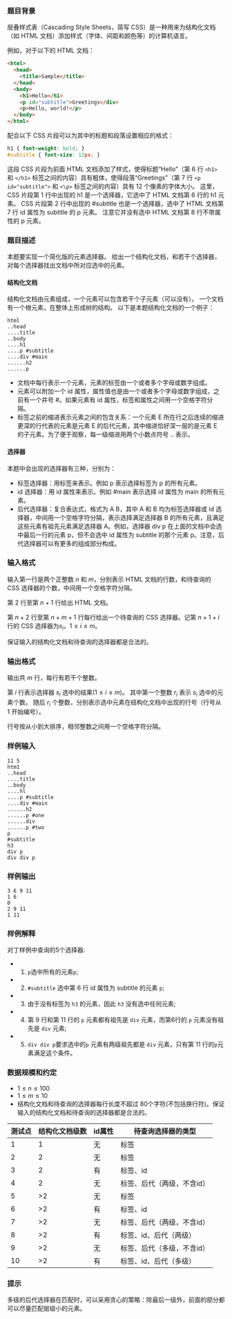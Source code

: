 
### 题目背景

层叠样式表（Cascading Style Sheets，简写 CSS）是一种用来为结构化文档（如 HTML 文档）添加样式（字体、间距和颜色等）的计算机语言。

例如，对于以下的 HTML 文档：

```html
<html>
  <head>
    <title>Sample</title>
  </head>
  <body>
    <h1>Hello</h1>
    <p id="subtitle">Greetings</div>
    <p>Hello, world!</p>
  </body>
</html>
```

配合以下 CSS 片段可以为其中的标题和段落设置相应的格式：

```css
h1 { font-weight: bold; }
#subtitle { font-size: 12px; }
```

这段 CSS 片段为前面 HTML 文档添加了样式，使得标题“Hello”（第 6 行 `<h1>` 和 `</h1>` 标签之间的内容）具有粗体，使得段落“Greetings”（第 7 行 `<p id="subtitle">` 和 `<\p>` 标签之间的内容）具有 12 个像素的字体大小。 这里，CSS 片段第 1 行中出现的 h1 是一个选择器，它选中了 HTML 文档第 6 行的 h1 元素。 CSS 片段第 2 行中出现的 #subtitle 也是一个选择器，选中了 HTML 文档第 7 行 id 属性为 subtitle 的 p 元素。 注意它并没有选中 HTML 文档第 8 行不带属性的 p 元素。

### 题目描述

本题要实现一个简化版的元素选择器。 给出一个结构化文档，和若干个选择器，对每个选择器找出文档中所对应选中的元素。
#### 结构化文档
结构化文档由元素组成，一个元素可以包含若干个子元素（可以没有）。 一个文档有一个根元素，在整体上形成树的结构。 以下是本题结构化文档的一个例子：
```
html
..head
....title
..body
....h1
....p #subtitle
....div #main
......h2
......p
```

* 文档中每行表示一个元素，元素的标签由一个或者多个字母或数字组成。
* 元素可以附加一个 id 属性，属性值也是由一个或者多个字母或数字组成，之前有一个井号 #。如果元素有 id 属性，标签和属性之间用一个空格字符分隔。
* 标签之前的缩进表示元素之间的包含关系：一个元素 E 所在行之后连续的缩进更深的行代表的元素是元素 E 的后代元素，其中缩进恰好深一层的是元素 E 的子元素。为了便于观察，每一级缩进用两个小数点符号 .. 表示。

#### 选择器

本题中会出现的选择器有三种，分别为：
* 标签选择器：用标签来表示。例如 p 表示选择标签为 p 的所有元素。
* id 选择器：用 id 属性来表示。例如 #main 表示选择 id 属性为 main 的所有元素。
* 后代选择器：复合表达式，格式为 A B，其中 A 和 B 均为标签选择器或 id 选择器，中间用一个空格字符分隔，表示选择满足选择器 B 的所有元素，且满足这些元素有祖先元素满足选择器 A。例如，选择器 div p 在上面的文档中会选中最后一行的元素 p，但不会选中 id 属性为 subtitle 的那个元素 p。注意，后代选择器可以有更多的组成部分构成。

### 输入格式

输入第一行是两个正整数 $n$ 和 $m$，分别表示 HTML 文档的行数，和待查询的 CSS 选择器的个数，中间用一个空格字符分隔。

第 2 行至第 $n + 1$ 行给出 HTML 文档。

第 $n + 2$ 行至第 $n + m + 1$ 行每行给出一个待查询的 CSS 选择器。记第 $n + 1 + i$ 行的 CSS 选择器为$s_i$，$1\leq i \leq m$。

保证输入的结构化文档和待查询的选择器都是合法的。

### 输出格式

输出共 $m$ 行，每行有若干个整数。

第 $i$ 行表示选择器 $s_i$ 选中的结果($1\leq i \leq m$)。 其中第一个整数 $r_i$ 表示 $s_i$ 选中的元素个数。 随后 $r_i$ 个整数，分别表示选中元素在结构化文档中出现的行号（行号从 $1$ 开始编号）。 

行号按从小到大排序，相邻整数之间用一个空格字符分隔。

### 样例输入

```
11 5
htm1
..head
....title
..body
....hl
....p #subtitle
....div #main
......h2
......p #one
......div
......p #two
p
#subtitle
h3
div p
div div p
```

### 样例输出

```
3 6 9 11
1 6
0
2 9 11
1 11
```
### 样例解释

对丁样例中查询的5个选择器:
* 1. `p`选中所有的元素`p`;
* 2. `#subtitle` 选中第 6 行 id 属性为 subtitle 的元素 `p`;
* 3. 由于没有标签为 `h3` 的元素，因此 `h3` 没有选中任何元素;
* 4. 第 9 行和第 11 行的 `p` 元素都有祖先是 `div` 元素，而第6行的 `p` 元素没有祖先是 `div` 元素;
* 5. `div div p`要求选中的`p` 元素有两级祖先都是 `div` 元素，只有第 11 行的`p`元素满足这个条件。


### 数据规模和约定

* $1\leq n\leq 100$
* $1\leq m\leq 10$
* 结构化文档和待查询的选择器每行长度不超过 80个字符(不包括换行符)。保证输入的结构化文档和待查询的选择器都是合法的。

|测试点|结构化文档级数|id属性|待查询选择器的类型|
|-----|-----|-----|-----|
|  1   |  1   |  无   |   标签  |
|  2   |  2   |  无   |   标签  |
|  3   |  2   |  有   |   标签、id  |
|  4   |  2   |  无   |   标签、后代（两级，不含id）  |
|  5   |  >2   | 无    |  标签   |
|  6   |  >2   | 有    |  标签、id   |
|  7   |  >2   | 无    |  标签、后代（两级，不含id）   |
|  8   |  >2   | 有    |  标签、id、后代（两级）   |
|  9   |  >2   | 无    |  标签、后代（多级，不含id）   |
|  10   | >2    |  有   |  标签、id、后代（多级）   |


### 提示

多级的后代选择器在匹配时，可以采用贪心的策略：除最后一级外，前面的部分都可以尽量匹配层级小的元素。